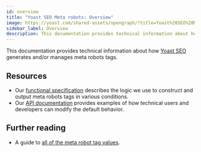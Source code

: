 ```yaml
---
id: overview
title: "Yoast SEO Meta robots: Overview"
image: https://yoast.com/shared-assets/opengraph/?title=Yoast%20SEO%20Meta%20robots:%20Overview
sidebar_label: Overview
description: This documentation provides technical information about how Yoast SEO generates and/or manages meta robots tags.
---
```

This documentation provides technical information about how [Yoast SEO](https://yoast.com/wordpress/plugins/seo/) generates and/or manages meta robots tags.

## Resources
* Our [functional specification](functional-specification.md) describes the logic we use to construct and output meta robots tags in various conditions.
* Our [API documentation](https://developer.yoast.com/customization/apis/metadata-api) provides examples of how technical users and developers can modify the default behavior.

## Further reading
* A guide to [all of the meta robot tag values](https://yoast.com/robots-meta-tags/).
